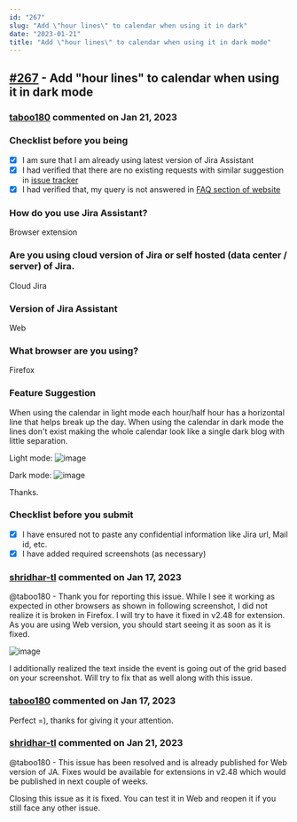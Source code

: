 ```yaml
---
id: "267"
slug: "Add \"hour lines\" to calendar when using it in dark"
date: "2023-01-21"
title: "Add \"hour lines\" to calendar when using it in dark mode"
---
```



## [#267](https://github.com/shridhar-tl/jira-assistant/issues/267) - Add "hour lines" to calendar when using it in dark mode

### [taboo180](https://github.com/taboo180) commented on Jan 21, 2023

### Checklist before you being

- [X] I am sure that I am already using latest version of Jira Assistant
- [X] I had verified that there are no existing requests with similar suggestion in [issue tracker](https://github.com/shridhar-tl/jira-assistant/issues)
- [X] I had verified that, my query is not answered in [FAQ section of website](https://www.jiraassistant.com/faq)

### How do you use Jira Assistant?

Browser extension

### Are you using cloud version of Jira or self hosted (data center / server) of Jira.

Cloud Jira

### Version of Jira Assistant

Web

### What browser are you using?

Firefox

### Feature Suggestion

When using the calendar in light mode each hour/half hour has a horizontal line that helps break up the day. When using the calendar in dark mode the lines don't exist making the whole calendar look like a single dark blog with little separation.

Light mode:
![image](https://user-images.githubusercontent.com/47477508/212612569-c517baba-e61a-4cbf-abf6-2172ae87a875.png)

Dark mode:
![image](https://user-images.githubusercontent.com/47477508/212612606-17e2c489-de83-4e40-8d33-34cf34794209.png)

Thanks.

### Checklist before you submit

- [X] I have ensured not to paste any confidential information like Jira url, Mail id, etc.
- [X] I have added required screenshots (as necessary)

### [shridhar-tl](https://github.com/shridhar-tl) commented on Jan 17, 2023

@taboo180 - Thank you for reporting this issue. While I see it working as expected in other browsers as shown in following screenshot, I did not realize it is broken in Firefox. I will try to have it fixed in v2.48 for extension. As you are using Web version, you should start seeing it as soon as it is fixed.

![image](https://user-images.githubusercontent.com/37339683/212791686-d2448fc2-a769-41fe-ac8c-50338a488b18.png)

I additionally realized the text inside the event is going out of the grid based on your screenshot. Will try to fix that as well along with this issue.

### [taboo180](https://github.com/taboo180) commented on Jan 17, 2023

Perfect =), thanks for giving it your attention.

### [shridhar-tl](https://github.com/shridhar-tl) commented on Jan 21, 2023

@taboo180 - This issue has been resolved and is already published for Web version of JA. Fixes would be available for extensions in v2.48 which would be published in next couple of weeks.

Closing this issue as it is fixed. You can test it in Web and reopen it if you still face any other issue.
